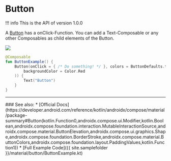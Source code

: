 # Button

!!! info
    This is the API of version 1.0.0

A [Button](https://developer.android.com/reference/kotlin/androidx/ui/material/package-summary#button) has a onClick-Function. You can add a Text-Composable or any other Composables as child elements of the Button.

<p align="left">
  <img src ="{{ site.images }}/material/button/buttonExample.png"  />
</p>

```kotlin
@Composable
fun ButtonExample() {
    Button(onClick = { /* Do something! */ }, colors = ButtonDefaults.textButtonColors(
        backgroundColor = Color.Red
    )) {
        Text("Button")
    }
}
```


<hr>
### See also:
* [Official Docs](https://developer.android.com/reference/kotlin/androidx/compose/material/package-summary#Button(kotlin.Function0,androidx.compose.ui.Modifier,kotlin.Boolean,androidx.compose.foundation.interaction.MutableInteractionSource,androidx.compose.material.ButtonElevation,androidx.compose.ui.graphics.Shape,androidx.compose.foundation.BorderStroke,androidx.compose.material.ButtonColors,androidx.compose.foundation.layout.PaddingValues,kotlin.Function1))
* [Full Example Code]({{ site.samplefolder }}/material/button/ButtonExample.kt)

